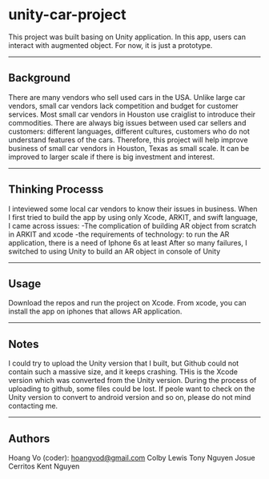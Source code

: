 # unity-car-project
This project was built basing on Unity application. In this app, users can interact with augmented object.
For now, it is just a prototype.

 --------------------------
 Background
 ----------------------------
 There are many vendors who sell used cars in the USA. Unlike large car vendors, small car vendors lack competition and budget for customer services. Most small car vendors in Houston use craiglist to introduce their commodities. There are always big issues between used car sellers and customers: different languages, different cultures, customers who do not understand features of the cars. Therefore, this project will help improve business of small car vendors in Houston, Texas as small scale. It can be improved to larger scale if there is big investment and interest.
 
 ----------------------------------------
Thinking Processs
 ---------------------------------------
I inteviewed some local car vendors to know their issues in business.
 When I first tried to build the app by using only Xcode, ARKIT, and swift language, I came across issues: 
       -The complication of building AR object from scratch in ARKIT and xcode
       -the requirements of technology: to run the AR application, there is a need of Iphone 6s at least
 After so many failures, I switched to using Unity to build an AR object in console of Unity
 
 
 ----------------------------------------
Usage
----------------------------------------------
Download the repos and run the project on Xcode. From xcode, you can install the app on iphones that allows AR application. 

-----------------------------------
Notes
---------------------------------------
I could try to upload the Unity version that I built, but Github could not contain such a massive size, and it keeps crashing. THis is the Xcode version which was converted from the Unity version. During the process of uploading to github, some files could be lost. If peole want to check on the Unity version to convert to android version and so on, please do not mind contacting me.

------------------------------
Authors
-----------------------------
Hoang Vo (coder): hoangvod@gmail.com
Colby Lewis
Tony Nguyen
Josue Cerritos
Kent Nguyen

